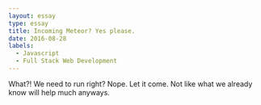 ```yaml
---
layout: essay
type: essay
title: Incoming Meteor? Yes please.
date: 2016-08-28
labels:
  - Javascript
  - Full Stack Web Development
---
```

What?! We need to run right? Nope. Let it come. Not like what we already know will help much anyways.   
